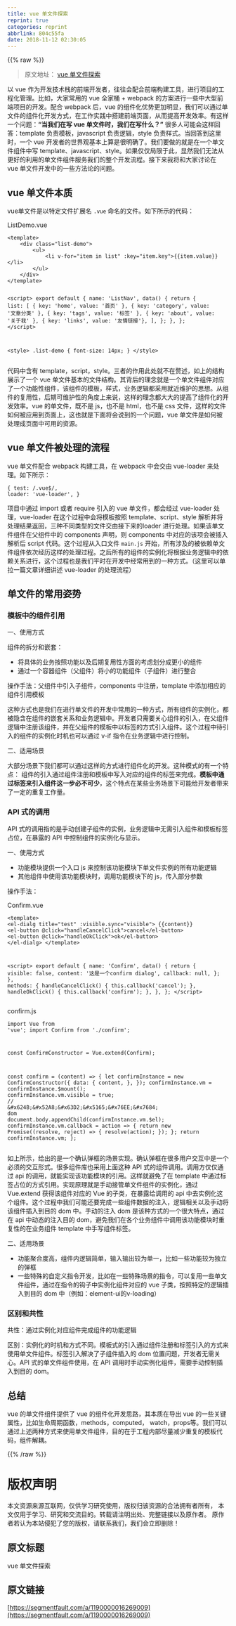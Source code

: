 ```yaml
---
title: vue 单文件探索
reprint: true
categories: reprint
abbrlink: 804c55fa
date: 2018-11-12 02:30:05
---
```


{{% raw %}}
<blockquote>&#x539F;&#x6587;&#x5730;&#x5740;&#xFF1A; <a href="http://www.monster1935.com/2018/09/04/vue%E5%8D%95%E6%96%87%E4%BB%B6%E6%8E%A2%E7%B4%A2/" rel="nofollow noreferrer">vue &#x5355;&#x6587;&#x4EF6;&#x63A2;&#x7D22;</a></blockquote><p>&#x4EE5; vue &#x4F5C;&#x4E3A;&#x5F00;&#x53D1;&#x6280;&#x672F;&#x6808;&#x7684;&#x524D;&#x7AEF;&#x5F00;&#x53D1;&#x8005;&#xFF0C;&#x5F80;&#x5F80;&#x4F1A;&#x914D;&#x5408;&#x524D;&#x7AEF;&#x6784;&#x5EFA;&#x5DE5;&#x5177;&#xFF0C;&#x8FDB;&#x884C;&#x9879;&#x76EE;&#x7684;&#x5DE5;&#x7A0B;&#x5316;&#x7BA1;&#x7406;&#x3002;&#x6BD4;&#x5982;&#xFF0C;&#x5927;&#x5BB6;&#x5E38;&#x7528;&#x7684; vue &#x5168;&#x5BB6;&#x6876; + webpack &#x7684;&#x65B9;&#x6848;&#x8FDB;&#x884C;&#x4E00;&#x4E9B;&#x4E2D;&#x5927;&#x578B;&#x524D;&#x7AEF;&#x9879;&#x76EE;&#x7684;&#x5F00;&#x53D1;&#x3002;&#x914D;&#x5408; webpack &#x540E;&#xFF0C;vue &#x7684;&#x7EC4;&#x4EF6;&#x5316;&#x4F18;&#x52BF;&#x66F4;&#x52A0;&#x660E;&#x663E;&#xFF0C;&#x6211;&#x4EEC;&#x53EF;&#x4EE5;&#x901A;&#x8FC7;&#x5355;&#x6587;&#x4EF6;&#x7684;&#x7EC4;&#x4EF6;&#x5316;&#x5F00;&#x53D1;&#x65B9;&#x5F0F;&#xFF0C;&#x5728;&#x5DE5;&#x4F5C;&#x5B9E;&#x8DF5;&#x4E2D;&#x642D;&#x5EFA;&#x524D;&#x7AEF;&#x9875;&#x9762;&#xFF0C;&#x4ECE;&#x800C;&#x63D0;&#x9AD8;&#x5F00;&#x53D1;&#x6548;&#x7387;&#x3002;&#x6709;&#x8FD9;&#x6837;&#x4E00;&#x4E2A;&#x95EE;&#x9898;&#xFF1A;<strong>&#x201C;&#x5F53;&#x6211;&#x4EEC;&#x5728;&#x5199; vue &#x5355;&#x6587;&#x4EF6;&#x65F6;&#xFF0C;&#x6211;&#x4EEC;&#x5728;&#x5199;&#x4EC0;&#x4E48;&#xFF1F;&#x201D;</strong> &#x5F88;&#x591A;&#x4EBA;&#x53EF;&#x80FD;&#x4F1A;&#x8FD9;&#x6837;&#x56DE;&#x7B54;&#xFF1A;template &#x8D1F;&#x8D23;&#x6A21;&#x677F;&#xFF0C;javascript &#x8D1F;&#x8D23;&#x903B;&#x8F91;&#xFF0C;style &#x8D1F;&#x8D23;&#x6837;&#x5F0F;&#x3002;&#x5F53;&#x56DE;&#x7B54;&#x5230;&#x8FD9;&#x91CC;&#x65F6;&#xFF0C;&#x4E00;&#x4E2A; vue &#x5F00;&#x53D1;&#x8005;&#x7684;&#x4E16;&#x754C;&#x89C2;&#x57FA;&#x672C;&#x4E0A;&#x7B97;&#x662F;&#x5F88;&#x660E;&#x786E;&#x4E86;&#x3002;&#x6211;&#x4EEC;&#x8981;&#x505A;&#x7684;&#x5C31;&#x662F;&#x5728;&#x4E00;&#x4E2A;&#x5355;&#x6587;&#x4EF6;&#x7EC4;&#x4EF6;&#x4E2D;&#x5199; template&#x3001;javascript&#x3001;style&#x3002;&#x5982;&#x679C;&#x4EC5;&#x4EC5;&#x5C40;&#x9650;&#x4E8E;&#x6B64;&#xFF0C;&#x663E;&#x7136;&#x6211;&#x4EEC;&#x65E0;&#x6CD5;&#x4ECE;&#x66F4;&#x597D;&#x7684;&#x5229;&#x7528;&#x7684;&#x5355;&#x6587;&#x4EF6;&#x7EC4;&#x4EF6;&#x670D;&#x52A1;&#x6211;&#x4EEC;&#x7684;&#x6574;&#x4E2A;&#x5F00;&#x53D1;&#x6D41;&#x7A0B;&#x3002;&#x63A5;&#x4E0B;&#x6765;&#x6211;&#x5C06;&#x548C;&#x5927;&#x5BB6;&#x8BA8;&#x8BBA;&#x5728; vue &#x5355;&#x6587;&#x4EF6;&#x5F00;&#x53D1;&#x4E2D;&#x7684;&#x4E00;&#x4E9B;&#x65B9;&#x6CD5;&#x8BBA;&#x7684;&#x95EE;&#x9898;&#x3002;</p><h2>vue &#x5355;&#x6587;&#x4EF6;&#x672C;&#x8D28;</h2><p>vue&#x5355;&#x6587;&#x4EF6;&#x662F;&#x4EE5;&#x7279;&#x5B9A;&#x6587;&#x4EF6;&#x6269;&#x5C55;&#x540D; <code>.vue</code> &#x547D;&#x540D;&#x7684;&#x6587;&#x4EF6;&#x3002;&#x5982;&#x4E0B;&#x6240;&#x793A;&#x7684;&#x4EE3;&#x7801;&#xFF1A;</p><p>ListDemo.vue</p><pre><code class="javascript">&lt;template&gt;
    &lt;div class=&quot;list-demo&quot;&gt;
        &lt;ul&gt;
            &lt;li v-for=&quot;item in list&quot; :key=&quot;item.key&quot;&gt;{{item.value}}&lt;/li&gt;
        &lt;/ul&gt;
    &lt;/div&gt;
&lt;/template&gt;

&lt;script&gt;
export default {
    name: &apos;ListNav&apos;,
    data() {
        return {
            list: [
                { key: &apos;home&apos;, value: &apos;&#x9996;&#x9875;&apos; },
                { key: &apos;category&apos;, value: &apos;&#x6587;&#x7AE0;&#x5206;&#x7C7B;&apos; },
                { key: &apos;tags&apos;, value: &apos;&#x6807;&#x7B7E;&apos; },
                { key: &apos;about&apos;, value: &apos;&#x5173;&#x4E8E;&#x6211;&apos; },
                { key: &apos;links&apos;, value: &apos;&#x53CB;&#x60C5;&#x94FE;&#x63A5;&apos;},
            ],
        };
    },
};
&lt;/script&gt;

&lt;style&gt;
.list-demo {
    font-size: 14px;
}
&lt;/style&gt;
</code></pre><p>&#x4EE3;&#x7801;&#x4E2D;&#x542B;&#x6709; template&#xFF0C;script&#xFF0C;style&#x3002;&#x4E09;&#x8005;&#x7684;&#x4F5C;&#x7528;&#x6B64;&#x5904;&#x5C31;&#x4E0D;&#x5728;&#x8D58;&#x8FF0;&#xFF0C;&#x5982;&#x4E0A;&#x7684;&#x7ED3;&#x6784;&#x5C55;&#x793A;&#x4E86;&#x4E00;&#x4E2A; vue &#x5355;&#x6587;&#x4EF6;&#x57FA;&#x672C;&#x7684;&#x6587;&#x4EF6;&#x7ED3;&#x6784;&#x3002;&#x5176;&#x80CC;&#x540E;&#x7684;&#x7406;&#x5FF5;&#x5C31;&#x662F;&#x4E00;&#x4E2A;&#x5355;&#x6587;&#x4EF6;&#x7EC4;&#x4EF6;&#x5BF9;&#x5E94;&#x4E86;&#x4E00;&#x4E2A;&#x529F;&#x80FD;&#x6027;&#x7EC4;&#x4EF6;&#xFF0C;&#x8BE5;&#x7EC4;&#x4EF6;&#x7684;&#x6A21;&#x677F;&#xFF0C;&#x6837;&#x5F0F;&#xFF0C;&#x4E1A;&#x52A1;&#x903B;&#x8F91;&#x90FD;&#x91C7;&#x7528;&#x5C31;&#x8FD1;&#x7EF4;&#x62A4;&#x7684;&#x601D;&#x60F3;&#x3002;&#x4ECE;&#x7EC4;&#x4EF6;&#x7684;&#x590D;&#x7528;&#x6027;&#xFF0C;&#x540E;&#x671F;&#x53EF;&#x7EF4;&#x62A4;&#x6027;&#x7684;&#x89D2;&#x5EA6;&#x4E0A;&#x6765;&#x8BF4;&#xFF0C;&#x8FD9;&#x6837;&#x7684;&#x7406;&#x5FF5;&#x90FD;&#x5927;&#x5927;&#x7684;&#x63D0;&#x9AD8;&#x4E86;&#x7EC4;&#x4EF6;&#x5316;&#x7684;&#x5F00;&#x53D1;&#x6548;&#x7387;&#x3002;vue &#x7684;&#x5355;&#x6587;&#x4EF6;&#xFF0C;&#x65E2;&#x4E0D;&#x662F; js&#xFF0C;&#x4E5F;&#x4E0D;&#x662F; html&#xFF0C;&#x4E5F;&#x4E0D;&#x662F; css &#x6587;&#x4EF6;&#xFF0C;&#x8FD9;&#x6837;&#x7684;&#x6587;&#x4EF6;&#x5982;&#x4F55;&#x88AB;&#x5E94;&#x7528;&#x5230;&#x9875;&#x9762;&#x4E0A;&#xFF0C;&#x8FD9;&#x4E5F;&#x5C31;&#x662F;&#x4E0B;&#x9762;&#x5C06;&#x4F1A;&#x8BF4;&#x5230;&#x7684;&#x4E00;&#x4E2A;&#x95EE;&#x9898;&#xFF0C;vue &#x5355;&#x6587;&#x4EF6;&#x662F;&#x5982;&#x4F55;&#x88AB;&#x5904;&#x7406;&#x6210;&#x9875;&#x9762;&#x4E2D;&#x53EF;&#x7528;&#x7684;&#x8D44;&#x6E90;&#x3002;</p><h2>vue &#x5355;&#x6587;&#x4EF6;&#x88AB;&#x5904;&#x7406;&#x7684;&#x6D41;&#x7A0B;</h2><p>vue &#x5355;&#x6587;&#x4EF6;&#x914D;&#x5408; webpack &#x6784;&#x5EFA;&#x5DE5;&#x5177;&#xFF0C;&#x5728; webpack &#x4E2D;&#x4F1A;&#x4EA4;&#x7531; vue-loader &#x6765;&#x5904;&#x7406;&#x3002;&#x5982;&#x4E0B;&#x6240;&#x793A;&#xFF1A;</p><pre><code>{
    test: /\.vue$/,
    loader: &apos;vue-loader&apos;,
}</code></pre><p>&#x9879;&#x76EE;&#x4E2D;&#x901A;&#x8FC7; import &#x6216;&#x8005; require &#x5F15;&#x5165;&#x7684; vue &#x5355;&#x6587;&#x4EF6;&#xFF0C;&#x90FD;&#x4F1A;&#x7ECF;&#x8FC7; vue-loader &#x5904;&#x7406;&#xFF0C;vue-loader &#x5728;&#x8FD9;&#x4E2A;&#x8FC7;&#x7A0B;&#x4E2D;&#x4F1A;&#x5C06;&#x6A21;&#x677F;&#x6309;&#x7167; template&#x3001;script&#x3001;style &#x89E3;&#x6790;&#x5E76;&#x5C06;&#x5904;&#x7406;&#x7ED3;&#x679C;&#x8FD4;&#x56DE;&#xFF0C;&#x4E09;&#x79CD;&#x4E0D;&#x540C;&#x7C7B;&#x578B;&#x7684;&#x6587;&#x4EF6;&#x4EA4;&#x7531;&#x63A5;&#x4E0B;&#x6765;&#x7684;loader &#x8FDB;&#x884C;&#x5904;&#x7406;&#x3002;&#x5982;&#x679C;&#x8BE5;&#x5355;&#x6587;&#x4EF6;&#x7EC4;&#x4EF6;&#x5728;&#x7236;&#x7EC4;&#x4EF6;&#x4E2D;&#x7684; components &#x58F0;&#x660E;&#xFF0C;&#x5219; components &#x4E2D;&#x5BF9;&#x5E94;&#x7684;&#x8BE5;&#x9879;&#x4F1A;&#x88AB;&#x63D2;&#x5165;&#x89E3;&#x6790;&#x540E; script &#x4EE3;&#x7801;&#x3002;&#x8FD9;&#x4E2A;&#x8FC7;&#x7A0B;&#x4ECE;&#x5165;&#x53E3;&#x6587;&#x4EF6; <code>main.js</code> &#x5F00;&#x59CB;&#xFF0C;&#x6240;&#x6709;&#x6D89;&#x53CA;&#x7684;&#x88AB;&#x4F9D;&#x8D56;&#x5355;&#x6587;&#x4EF6;&#x7EC4;&#x4EF6;&#x4F9D;&#x6B21;&#x7ECF;&#x5386;&#x8FD9;&#x6837;&#x7684;&#x5904;&#x7406;&#x8FC7;&#x7A0B;&#x3002;&#x4E4B;&#x540E;&#x6240;&#x6709;&#x7684;&#x7EC4;&#x4EF6;&#x7684;&#x5B9E;&#x4F8B;&#x5316;&#x5C06;&#x6839;&#x636E;&#x4E1A;&#x52A1;&#x903B;&#x8F91;&#x4E2D;&#x7684;&#x4F9D;&#x8D56;&#x5173;&#x7CFB;&#x8FDB;&#x884C;&#xFF0C;&#x8FD9;&#x4E2A;&#x8FC7;&#x7A0B;&#x4E5F;&#x662F;&#x6211;&#x4EEC;&#x5E73;&#x65F6;&#x5728;&#x5F00;&#x53D1;&#x4E2D;&#x7ECF;&#x5E38;&#x7528;&#x5230;&#x7684;&#x4E00;&#x79CD;&#x65B9;&#x5F0F;&#x3002;&#xFF08;&#x8FD9;&#x91CC;&#x53EF;&#x4EE5;&#x5355;&#x62C9;&#x4E00;&#x7BC7;&#x6587;&#x7AE0;&#x8BE6;&#x7EC6;&#x8BB2;&#x8FF0; vue-loader &#x7684;&#x5904;&#x7406;&#x6D41;&#x7A0B;&#xFF09;</p><h2>&#x5355;&#x6587;&#x4EF6;&#x7684;&#x5E38;&#x7528;&#x59FF;&#x52BF;</h2><h3>&#x6A21;&#x677F;&#x4E2D;&#x7684;&#x7EC4;&#x4EF6;&#x5F15;&#x7528;</h3><p>&#x4E00;&#x3001;&#x4F7F;&#x7528;&#x65B9;&#x5F0F;</p><p>&#x7EC4;&#x4EF6;&#x7684;&#x62C6;&#x5206;&#x548C;&#x5D4C;&#x5957;&#xFF1A;</p><ul><li>&#x5C06;&#x5177;&#x4F53;&#x7684;&#x4E1A;&#x52A1;&#x6309;&#x7167;&#x529F;&#x80FD;&#x4EE5;&#x53CA;&#x540E;&#x671F;&#x590D;&#x7528;&#x6027;&#x65B9;&#x9762;&#x7684;&#x8003;&#x8651;&#x5212;&#x5206;&#x6210;&#x66F4;&#x5C0F;&#x7684;&#x7EC4;&#x4EF6;</li><li>&#x901A;&#x8FC7;&#x4E00;&#x4E2A;&#x5BB9;&#x5668;&#x7EC4;&#x4EF6;&#xFF08;&#x7236;&#x7EC4;&#x4EF6;&#xFF09;&#x5C06;&#x5C0F;&#x7684;&#x529F;&#x80FD;&#x7EC4;&#x4EF6;&#xFF08;&#x5B50;&#x7EC4;&#x4EF6;&#xFF09;&#x8FDB;&#x884C;&#x6574;&#x5408;</li></ul><p>&#x64CD;&#x4F5C;&#x624B;&#x6CD5;&#xFF1A;&#x7236;&#x7EC4;&#x4EF6;&#x4E2D;&#x5F15;&#x5165;&#x5B50;&#x7EC4;&#x4EF6;&#xFF0C;components &#x4E2D;&#x6CE8;&#x518C;&#xFF0C;template &#x4E2D;&#x6DFB;&#x52A0;&#x76F8;&#x5E94;&#x7684;&#x7EC4;&#x4EF6;&#x5F15;&#x7528;&#x6A21;&#x677F;</p><p>&#x8FD9;&#x79CD;&#x65B9;&#x5F0F;&#x4E5F;&#x662F;&#x6211;&#x4EEC;&#x5728;&#x8FDB;&#x884C;&#x5355;&#x6587;&#x4EF6;&#x7684;&#x5F00;&#x53D1;&#x4E2D;&#x5E38;&#x7528;&#x7684;&#x4E00;&#x79CD;&#x65B9;&#x5F0F;&#xFF0C;&#x6240;&#x6709;&#x7EC4;&#x4EF6;&#x7684;&#x5B9E;&#x4F8B;&#x5316;&#xFF0C;&#x90FD;&#x88AB;&#x9690;&#x542B;&#x5728;&#x7EC4;&#x4EF6;&#x7684;&#x5D4C;&#x5957;&#x5173;&#x7CFB;&#x548C;&#x4E1A;&#x52A1;&#x903B;&#x8F91;&#x4E2D;&#x3002;&#x5F00;&#x53D1;&#x8005;&#x53EA;&#x9700;&#x8981;&#x5173;&#x5FC3;&#x7EC4;&#x4EF6;&#x7684;&#x5F15;&#x5165;&#xFF0C;&#x5728;&#x7236;&#x7EC4;&#x4EF6;&#x903B;&#x8F91;&#x4E2D;&#x6CE8;&#x518C;&#x8BE5;&#x7EC4;&#x4EF6;&#xFF0C;&#x5E76;&#x5728;&#x7236;&#x7EC4;&#x4EF6;&#x7684;&#x6A21;&#x677F;&#x4E2D;&#x4EE5;&#x6807;&#x7B7E;&#x7684;&#x65B9;&#x5F0F;&#x5F15;&#x5165;&#x7EC4;&#x4EF6;&#x3002;&#x8FD9;&#x4E2A;&#x8FC7;&#x7A0B;&#x4E2D;&#x5F85;&#x5F15;&#x5165;&#x7684;&#x7EC4;&#x4EF6;&#x7684;&#x5B9E;&#x4F8B;&#x5316;&#x65F6;&#x673A;&#x4E5F;&#x53EF;&#x4EE5;&#x901A;&#x8FC7; v-if &#x6307;&#x4EE4;&#x5728;&#x4E1A;&#x52A1;&#x903B;&#x8F91;&#x4E2D;&#x8FDB;&#x884C;&#x63A7;&#x5236;&#x3002;</p><p>&#x4E8C;&#x3001;&#x9002;&#x7528;&#x573A;&#x666F;</p><p>&#x5927;&#x90E8;&#x5206;&#x573A;&#x666F;&#x4E0B;&#x6211;&#x4EEC;&#x90FD;&#x53EF;&#x4EE5;&#x901A;&#x8FC7;&#x8FD9;&#x6837;&#x7684;&#x65B9;&#x5F0F;&#x8FDB;&#x884C;&#x7EC4;&#x4EF6;&#x5316;&#x7684;&#x5F00;&#x53D1;&#x3002;&#x8FD9;&#x79CD;&#x6A21;&#x5F0F;&#x7684;&#x6709;&#x4E00;&#x4E2A;&#x7279;&#x70B9;&#xFF1A; &#x7EC4;&#x4EF6;&#x7684;&#x5F15;&#x5165;&#x901A;&#x8FC7;&#x7EC4;&#x4EF6;&#x6CE8;&#x518C;&#x548C;&#x6A21;&#x677F;&#x4E2D;&#x5199;&#x5165;&#x5BF9;&#x5E94;&#x7684;&#x7EC4;&#x4EF6;&#x7684;&#x6807;&#x7B7E;&#x6765;&#x5B8C;&#x6210;&#x3002;<strong>&#x6A21;&#x677F;&#x4E2D;&#x901A;&#x8FC7;&#x6807;&#x7B7E;&#x6765;&#x5F15;&#x5165;&#x7EC4;&#x4EF6;&#x8FD9;&#x4E00;&#x6B65;&#x5FC5;&#x4E0D;&#x53EF;&#x5C11;</strong>&#xFF0C;&#x8FD9;&#x4E2A;&#x7279;&#x70B9;&#x5728;&#x67D0;&#x4E9B;&#x4E1A;&#x52A1;&#x573A;&#x666F;&#x4E0B;&#x53EF;&#x80FD;&#x7ED9;&#x5F00;&#x53D1;&#x8005;&#x5E26;&#x6765;&#x4E86;&#x4E00;&#x5B9A;&#x7684;&#x91CD;&#x590D;&#x5DE5;&#x4F5C;&#x91CF;&#x3002;</p><h3>API &#x5F0F;&#x7684;&#x8C03;&#x7528;</h3><p>API &#x5F0F;&#x7684;&#x8C03;&#x7528;&#x6307;&#x7684;&#x662F;&#x624B;&#x52A8;&#x521B;&#x5EFA;&#x5B50;&#x7EC4;&#x4EF6;&#x7684;&#x5B9E;&#x4F8B;&#xFF0C;&#x4E1A;&#x52A1;&#x903B;&#x8F91;&#x4E2D;&#x65E0;&#x9700;&#x5F15;&#x5165;&#x7EC4;&#x4EF6;&#x548C;&#x6A21;&#x677F;&#x6807;&#x7B7E;&#x5360;&#x4F4D;&#xFF0C;&#x5728;&#x66B4;&#x9732;&#x7684; API &#x4E2D;&#x63A7;&#x5236;&#x7EC4;&#x4EF6;&#x7684;&#x5B9E;&#x4F8B;&#x5316;&#x4E0E;&#x663E;&#x793A;&#x3002;</p><p>&#x4E00;&#x3001;&#x4F7F;&#x7528;&#x65B9;&#x5F0F;</p><ul><li>&#x529F;&#x80FD;&#x6A21;&#x5757;&#x63D0;&#x4F9B;&#x4E00;&#x4E2A;&#x5165;&#x53E3; js &#x6765;&#x63A7;&#x5236;&#x8BE5;&#x529F;&#x80FD;&#x6A21;&#x5757;&#x4E0B;&#x5355;&#x6587;&#x4EF6;&#x5B9E;&#x4F8B;&#x7684;&#x6240;&#x6709;&#x529F;&#x80FD;&#x903B;&#x8F91;</li><li>&#x5176;&#x4ED6;&#x7EC4;&#x4EF6;&#x4E2D;&#x4F7F;&#x7528;&#x8BE5;&#x529F;&#x80FD;&#x6A21;&#x5757;&#x65F6;&#xFF0C;&#x8C03;&#x7528;&#x529F;&#x80FD;&#x6A21;&#x5757;&#x4E0B;&#x7684; js&#xFF0C;&#x4F20;&#x5165;&#x90E8;&#x5206;&#x53C2;&#x6570;</li></ul><p>&#x64CD;&#x4F5C;&#x624B;&#x6CD5;&#xFF1A;</p><p>Confirm.vue</p><pre><code class="html">&lt;template&gt;
    &lt;el-dialg
        title=&quot;test&quot;
        :visible.sync=&quot;visible&quot;&gt;
        {{content}}
        &lt;el-button @click=&quot;handleCancelClick&quot;&gt;cancel&lt;/el-button&gt;
        &lt;el-button @click=&quot;handleOkClick&quot;&gt;ok&lt;/el-button&gt;
    &lt;/el-dialg&gt;
&lt;/template&gt;

&lt;script&gt;
export default {
    name: &apos;Confirm&apos;,
    data() {
        return {
            visible: false,
            content: &apos;&#x8FD9;&#x662F;&#x4E00;&#x4E2A;confirm dialog&apos;,
            callback: null,
        };
    },
    methods: {
        handleCancelClick() {
            this.callback(&apos;cancel&apos;);
        },
        handleOkClick() {
            this.callback(&apos;confirm&apos;);
        },
    },
};
&lt;/script&gt;
</code></pre><p>confirm.js</p><pre><code class="js">import Vue from &apos;vue&apos;;
import Confirm from &apos;./confirm&apos;;

const ConfirmConstructor = Vue.extend(Confirm);

const confirm = (content) =&gt; {
    let confirmInstance = new ConfirmConstructor({
        data: {
            content,
        },
    });
    confirmInstance.vm = confirmInstance.$mount();
    confirmInstance.vm.visible = true;
    // &#x624B;&#x52A8;&#x63D2;&#x5165;&#x76EE;&#x7684; dom
    document.body.appendChild(confirmInstance.vm.$el);
    confirmInstance.vm.callback = action =&gt; {
        return new Promise((resolve, reject) =&gt; {
          resolve(action);
        });
    };
    return confirmInstance.vm;
};
</code></pre><p>&#x5982;&#x4E0A;&#x6240;&#x793A;&#xFF0C;&#x7ED9;&#x51FA;&#x7684;&#x662F;&#x4E00;&#x4E2A;&#x786E;&#x8BA4;&#x5F39;&#x6846;&#x7684;&#x573A;&#x666F;&#x5B9E;&#x73B0;&#x3002;&#x786E;&#x8BA4;&#x5F39;&#x6846;&#x5728;&#x5F88;&#x591A;&#x7528;&#x6237;&#x4EA4;&#x4E92;&#x4E2D;&#x662F;&#x4E00;&#x4E2A;&#x5FC5;&#x987B;&#x7684;&#x4EA4;&#x4E92;&#x5F62;&#x5F0F;&#x3002;&#x5F88;&#x591A;&#x7EC4;&#x4EF6;&#x5E93;&#x4E5F;&#x91C7;&#x7528;&#x4E0A;&#x9762;&#x8FD9;&#x79CD; API &#x5F0F;&#x7684;&#x7EC4;&#x4EF6;&#x8C03;&#x7528;&#x3002;&#x8C03;&#x7528;&#x65B9;&#x4EC5;&#x4EC5;&#x901A;&#x8FC7; api &#x7684;&#x8C03;&#x7528;&#xFF0C;&#x5C31;&#x80FD;&#x5B9E;&#x73B0;&#x8BE5;&#x529F;&#x80FD;&#x6A21;&#x5757;&#x7684;&#x5F15;&#x7528;&#x3002;&#x8FD9;&#x6837;&#x5C31;&#x907F;&#x514D;&#x4E86;&#x5728; template &#x4E2D;&#x901A;&#x8FC7;&#x6807;&#x7B7E;&#x5360;&#x4F4D;&#x7684;&#x65B9;&#x5F0F;&#x5F15;&#x7528;&#x3002;&#x5B9E;&#x73B0;&#x539F;&#x7406;&#x5C31;&#x662F;&#x624B;&#x52A8;&#x63A5;&#x7BA1;&#x5355;&#x6587;&#x4EF6;&#x7EC4;&#x4EF6;&#x7684;&#x5B9E;&#x4F8B;&#x5316;&#xFF0C;&#x901A;&#x8FC7; Vue.extend &#x83B7;&#x5F97;&#x8BE5;&#x7EC4;&#x4EF6;&#x5BF9;&#x5E94;&#x7684; Vue &#x7684;&#x5B50;&#x7C7B;&#xFF0C;&#x5728;&#x66B4;&#x9732;&#x7ED9;&#x8C03;&#x7528;&#x7684; api &#x4E2D;&#x53BB;&#x5B9E;&#x4F8B;&#x5316;&#x8FD9;&#x4E2A;&#x7EC4;&#x4EF6;&#x3002;&#x8FD9;&#x4E2A;&#x8FC7;&#x7A0B;&#x4E2D;&#x6211;&#x4EEC;&#x53EF;&#x80FD;&#x8FD8;&#x8981;&#x5B8C;&#x6210;&#x4E00;&#x4E9B;&#x7EC4;&#x4EF6;&#x6570;&#x636E;&#x7684;&#x6CE8;&#x5165;&#xFF0C;&#x903B;&#x8F91;&#x76F8;&#x5173;&#x4EE5;&#x53CA;&#x624B;&#x52A8;&#x5C06;&#x8BE5;&#x7EC4;&#x4EF6;&#x63D2;&#x5165;&#x5230;&#x76EE;&#x7684; dom &#x4E2D;&#x3002;&#x624B;&#x52A8;&#x7684;&#x6CE8;&#x5165; dom &#x662F;&#x8BE5;&#x79CD;&#x65B9;&#x5F0F;&#x7684;&#x4E00;&#x4E2A;&#x5F88;&#x5927;&#x7279;&#x70B9;&#xFF0C;&#x901A;&#x8FC7;&#x5728; api &#x4E2D;&#x52A8;&#x6001;&#x7684;&#x6CE8;&#x5165;&#x76EE;&#x7684; dom&#xFF0C;&#x907F;&#x514D;&#x6211;&#x4EEC;&#x5728;&#x5404;&#x4E2A;&#x4E1A;&#x52A1;&#x7EC4;&#x4EF6;&#x4E2D;&#x8C03;&#x7528;&#x8BE5;&#x529F;&#x80FD;&#x6A21;&#x5757;&#x65F6;&#x91CD;&#x590D;&#x6027;&#x7684;&#x5728;&#x4E1A;&#x52A1;&#x7EC4;&#x4EF6; template &#x4E2D;&#x624B;&#x5199;&#x7EC4;&#x4EF6;&#x6807;&#x7B7E;&#x3002;</p><p>&#x4E8C;&#x3001;&#x9002;&#x7528;&#x573A;&#x666F;</p><ul><li>&#x529F;&#x80FD;&#x805A;&#x5408;&#x5EA6;&#x9AD8;&#xFF0C;&#x7EC4;&#x4EF6;&#x5185;&#x903B;&#x8F91;&#x7B80;&#x5355;&#xFF0C;&#x8F93;&#x5165;&#x8F93;&#x51FA;&#x8F83;&#x4E3A;&#x5355;&#x4E00;&#xFF0C;&#x6BD4;&#x5982;&#x4E00;&#x4E9B;&#x529F;&#x80FD;&#x8F83;&#x4E3A;&#x72EC;&#x7ACB;&#x7684;&#x5F39;&#x6846;</li><li>&#x4E00;&#x4E9B;&#x7279;&#x6B8A;&#x7684;&#x81EA;&#x5B9A;&#x4E49;&#x6307;&#x4EE4;&#x5F00;&#x53D1;&#xFF0C;&#x6BD4;&#x5982;&#x5728;&#x4E00;&#x4E9B;&#x7279;&#x6B8A;&#x573A;&#x666F;&#x7684;&#x6307;&#x4EE4;&#xFF0C;&#x53EF;&#x4EE5;&#x590D;&#x7528;&#x4E00;&#x4E9B;&#x5355;&#x6587;&#x4EF6;&#x7EC4;&#x4EF6;&#xFF0C;&#x901A;&#x8FC7;&#x5728;&#x6307;&#x4EE4;&#x7684;&#x94A9;&#x5B50;&#x4E2D;&#x5B9E;&#x4F8B;&#x5316;&#x7EC4;&#x4EF6;&#x5BF9;&#x5E94;&#x7684; vue &#x5B50;&#x7C7B;&#xFF0C;&#x6309;&#x7167;&#x7279;&#x5B9A;&#x7684;&#x903B;&#x8F91;&#x63D2;&#x5165;&#x5230;&#x76EE;&#x7684; dom &#x4E2D;&#xFF08;&#x4F8B;&#x5982;&#xFF1A;element-ui&#x7684;v-loading&#xFF09;</li></ul><h3>&#x533A;&#x522B;&#x548C;&#x5171;&#x6027;</h3><p>&#x5171;&#x6027;&#xFF1A;&#x901A;&#x8FC7;&#x5B9E;&#x4F8B;&#x5316;&#x5BF9;&#x5E94;&#x7EC4;&#x4EF6;&#x5B8C;&#x6210;&#x7EC4;&#x4EF6;&#x7684;&#x529F;&#x80FD;&#x903B;&#x8F91;</p><p>&#x533A;&#x522B;&#xFF1A;&#x5B9E;&#x4F8B;&#x5316;&#x7684;&#x65F6;&#x673A;&#x548C;&#x65B9;&#x5F0F;&#x4E0D;&#x540C;&#x3002;&#x6A21;&#x677F;&#x5F0F;&#x7684;&#x5F15;&#x5165;&#x901A;&#x8FC7;&#x7EC4;&#x4EF6;&#x6CE8;&#x518C;&#x548C;&#x6807;&#x7B7E;&#x5F15;&#x5165;&#x7684;&#x65B9;&#x5F0F;&#x6765;&#x4F7F;&#x7528;&#x5355;&#x6587;&#x4EF6;&#x7EC4;&#x4EF6;&#x3002;&#x6807;&#x7B7E;&#x5F15;&#x5165;&#x89E3;&#x51B3;&#x4E86;&#x5B50;&#x7EC4;&#x4EF6;&#x63D2;&#x5165;&#x7684; dom &#x4F4D;&#x7F6E;&#x95EE;&#x9898;&#xFF0C;&#x5F00;&#x53D1;&#x8005;&#x65E0;&#x9700;&#x5173;&#x5FC3;&#x3002;API &#x5F0F;&#x7684;&#x5355;&#x6587;&#x4EF6;&#x7EC4;&#x4EF6;&#x4F7F;&#x7528;&#xFF0C;&#x5728; API &#x8C03;&#x7528;&#x65F6;&#x624B;&#x52A8;&#x5B9E;&#x4F8B;&#x5316;&#x7EC4;&#x4EF6;&#xFF0C;&#x9700;&#x8981;&#x624B;&#x52A8;&#x63A7;&#x5236;&#x63D2;&#x5165;&#x5230;&#x76EE;&#x7684; dom&#x3002;</p><h2>&#x603B;&#x7ED3;</h2><p>vue &#x7684;&#x5355;&#x6587;&#x4EF6;&#x7EC4;&#x4EF6;&#x63D0;&#x4F9B;&#x4E86; vue &#x7684;&#x7EC4;&#x4EF6;&#x5316;&#x5F00;&#x53D1;&#x601D;&#x8DEF;&#xFF0C;&#x5176;&#x672C;&#x8D28;&#x5728;&#x5BFC;&#x51FA; vue &#x7684;&#x4E00;&#x4E9B;&#x5173;&#x952E;&#x5C5E;&#x6027;&#xFF0C;&#x6BD4;&#x5982;&#x751F;&#x547D;&#x5468;&#x671F;&#x51FD;&#x6570;&#xFF0C;methods&#xFF0C;computed&#xFF0C; watch&#xFF0C;props&#x7B49;&#x3002;&#x6211;&#x4EEC;&#x53EF;&#x4EE5;&#x901A;&#x8FC7;&#x4E0A;&#x8FF0;&#x4E24;&#x79CD;&#x65B9;&#x5F0F;&#x6765;&#x4F7F;&#x7528;&#x5355;&#x6587;&#x4EF6;&#x7EC4;&#x4EF6;&#xFF0C;&#x76EE;&#x7684;&#x5728;&#x4E8E;&#x5DE5;&#x7A0B;&#x5185;&#x90E8;&#x5C3D;&#x91CF;&#x51CF;&#x5C11;&#x91CD;&#x590D;&#x7684;&#x6A21;&#x677F;&#x4EE3;&#x7801;&#xFF0C;&#x7EC4;&#x4EF6;&#x89E3;&#x8026;&#x3002;</p>
{{% /raw %}}

# 版权声明
本文资源来源互联网，仅供学习研究使用，版权归该资源的合法拥有者所有，
本文仅用于学习、研究和交流目的。转载请注明出处、完整链接以及原作者。
原作者若认为本站侵犯了您的版权，请联系我们，我们会立即删除！

## 原文标题
vue 单文件探索

## 原文链接
[https://segmentfault.com/a/1190000016269009](https://segmentfault.com/a/1190000016269009)

